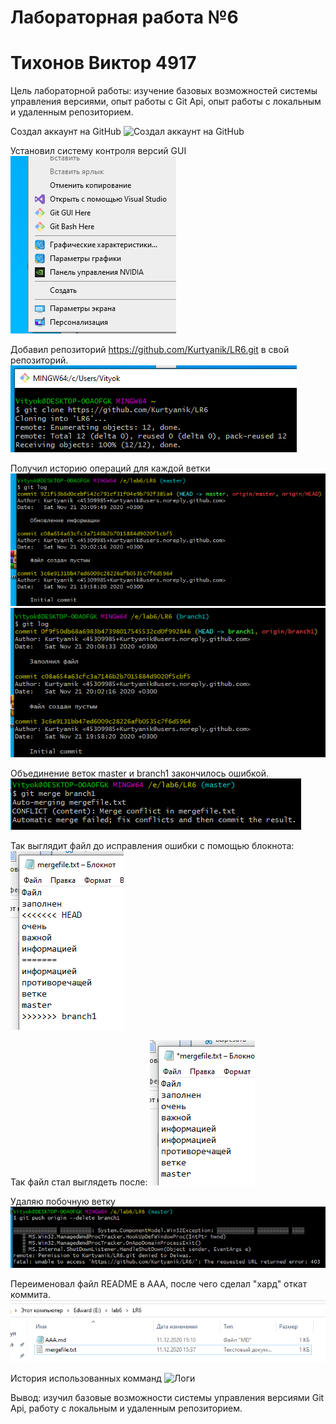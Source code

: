 # Лабораторная работа №6
# Тихонов Виктор 4917

Цель лабораторной работы: изучение базовых возможностей системы управления версиями, опыт работы с Git Api, опыт работы с локальным и удаленным репозиторием. 

Создал аккаунт на GitHub
![Создал аккаунт на GitHub](sreenshots/git.png)

Установил систему контроля версий GUI
![GIT GUI](screenshots/gitgui.png)

Добавил репозиторий https://github.com/Kurtyanik/LR6.git в свой репозиторий.
![Репозиторий](screenshots/1.png)

Получил историю операций для каждой ветки
![Ветка мастер](screenshots/5.png)
![Вторая ветка](screenshots/4.png)

Объединение веток master и branch1 закончилось ошибкой.
![Ошибка](screenshots/6.png)

Так выглядит файл до исправления ошибки с помощью блокнота:
![Файл](screenshots/8.png)

Так файл стал выглядеть после:
![После исправления](screenshots/9.png)

Удаляю побочную ветку
![Удаление побочной ветки](screenshots/10.png)

Переименовал файл README в AAA, после чего сделал "хард" откат коммита.
![Переимнование](screenshots/11.png)

История использованных комманд
![Логи](screenshot/last.png)

Вывод: изучил базовые возможности системы управления версиями Git Api, работу с локальным и удаленным репозиторием. 